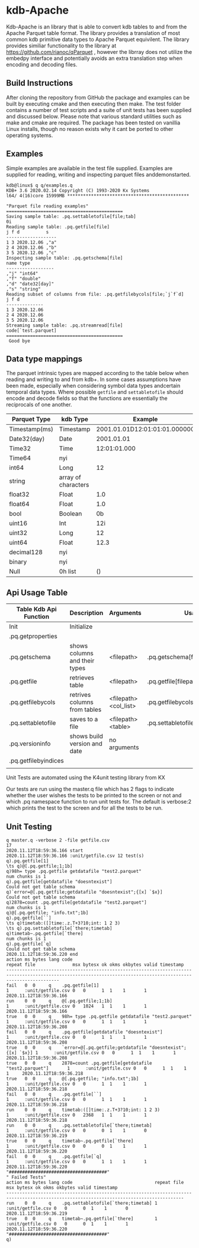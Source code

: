 # kdb-Apache

Kdb-Apache is an library that is able to convert kdb tables to and from the Apache Parquet table format. The library provides a translation of most common kdb primitive data types to Apache Parquet equivilent. The library provides similiar functionality to the library at https://github.com/rianoc/qParquet
, however the librray does not utilize the embedpy interface and potentially avoids an extra translation step when encoding and decoding files.

## Build Instructions

After cloning the repository from GitHub the package and examples can be built by executing cmake and then executing then make. The test folder contains a number of test scripts and a suite of unit tests has been supplied and discussed below. Please note that various standard utilities such as make and cmake are required. The package has been tested on vanillia Linux installs, though no reason exists why it cant be ported to other operating systems. 

## Examples
Simple examples are available in the test file supplied. Examples are supplied for reading, writing and inspecting parquet files anddemonstarted.

```
kdb@linux$ q q/examples.q
KDB+ 3.6 2020.02.14 Copyright (C) 1993-2020 Kx Systems
l64/ 4(16)core 15999MB **********************************************

"Parquet file reading examples"
============================================
Saving sample table: .pq.settabletofile[file;tab]
0i
Reading sample table: .pq.getfile[file]
j f d          s   
-------------------
1 3 2020.12.06 ,"a"
2 4 2020.12.06 ,"b"
3 5 2020.12.06 ,"c"
Inspecting sample table: .pq.getschema[file]
name type         
------------------
,"j" "int64"      
,"f" "double"     
,"d" "date32[day]"
,"s" "string"     
Reading subset of columns from file: .pq.getfilebycols[file;`j`f`d]
j f d         
--------------
1 3 2020.12.06
2 4 2020.12.06
3 5 2020.12.06
Streaming sample table: .pq.streamread[file]
code[`test.parquet]
============================================
 Good bye 
```
## Data type mappings ##

The parquet intrinsic types are mapped according to the table below when reading and writing to and from kdb+. In some cases assumptions have been made, especially when considering symbol data types andcertain temporal data types. Where possible `getfile` and `settabletofile` should encode and decode fields so that the functions are essentially the reciprocals of one another.   

|  Parquet Type  | kdb Type | Example |
| ------------- | ------------- | ------------|
| Timestamp(ms) | Timestamp     | 2001.01.01D12:01:01:01.000000|
| Date32(day)   | Date          | 2001.01.01                   |
| Time32        | Time          | 12:01:01.000                |
| Time64        | nyi           |    |
| int64         | Long          |          12|                  
| string        | array of characters||
| float32       | Float           |1.0|
| float64       | Float           |1.0|
| bool          | Boolean         |0b|
| uint16        | Int             |12i|
| uint32        | Long            |12|
| uint64        | Float           |12.3|
| decimal128    | nyi             ||
| binary        | nyi             ||
| Null          | 0h list         |()|

## Api Usage Table

| Table Kdb Api Function | Description                   | Arguments            | Usage                                    | Example Usage                                     | 
|------------------------|-------------------------------|----------------------|------------------------------------------|---------------------------------------------------|
| Init                   | Initialize                    |                      |                                          |                                                   |  
| .pq.getproperties      |                               |                      |                                          |                                                   |   
| .pq.getschema          | shows columns and their types | &lt;filepath&gt;           | .pq.getschema[filepath]           |``.pq.getschema[`$"tests/testdata/simple_example.parquet"]``|   
| .pq.getfile            | retrieves table               | &lt;filepath&gt;           | .pq.getfile[filepath]             | ``.pq.getfile[`$"tests/testdata/simple_example.parquet"]`` |   
| .pq.getfilebycols      | retrives columns from tables  | &lt;filepath&gt; &lt;col_list&gt; | .pq.getfilebycols[filepath;col_list] |`.pq.getfilebycols[getdatafile "simple_example.parquet";col_list]`       |
| .pq.settabletofile     | saves to a file               | &lt;filepath&gt;&lt;table&gt;| .pq.settabletofile[filepath;table] | `alltab:([]c:("h";"w");b:(1b;0b))` ``.pq.settabletofile[`here;alltab]`` |
| .pq.versioninfo        | shows build version and date  | no arguments         |                                          | `.pq.versioninfo[]`                                 |
| .pq.getfilebyindices   |                               |                      |                                          |                                                   |
|                        |                               |                      |                                          |                                                   |

Unit Tests are automated using the K4unit testing library from KX


Our tests are run using the master.q file which has 2 flags to indicate whether the user wishes the tests to be printed to the screen or not and which .pq namespace function to run unit tests for. The default is verbose:2 which prints the test to the screen and for all the tests to be run. 

## Unit Testing

```
q master.q -verbose 2 -file getfile.csv
17
2020.11.12T18:59:36.166 start
2020.11.12T18:59:36.166 :unit/getfile.csv 12 test(s)
q).pq.getfile[1]
\ts q)@[.pq.getfile;1;1b]
q)98h= type .pq.getfile getdatafile "test2.parquet"
num chunks is 1
q).pq.getfile[getdatafile "doesntexist"]
Could not get table schema
q)`error=@[.pq.getfile;getdatafile "doesntexist";{[x] `$x}]
Could not get table schema
q)2878=count .pq.getfile[getdatafile "test2.parquet"]
num chunks is 1
q)@[.pq.getfile; "info.txt";1b]
q).pq.getfile[``]
\ts q)timetab:([]time:.z.T+3?10;int: 1 2 3)
\ts q).pq.settabletofile[`there;timetab]
q)timetab~.pq.getfile[`there]
num chunks is 1
q).pq.getfile[`q]
Could not get table schema
2020.11.12T18:59:36.220 end
action ms bytes lang code                                                      repeat file              msx bytesx ok okms okbytes valid timestamp
----------------------------------------------------------------------------------------------------------------------------------------------------------------
fail   0  0     q    .pq.getfile[1]                                            1      :unit/getfile.csv 0   0      1  1    1       1     2020.11.12T18:59:36.166
run    0  0     q    @[.pq.getfile;1;1b]                                       1      :unit/getfile.csv 0   1024   1  1    1       1     2020.11.12T18:59:36.166
true   0  0     q    98h= type .pq.getfile getdatafile "test2.parquet"         1      :unit/getfile.csv 0   0      1  1    1       1     2020.11.12T18:59:36.208
fail   0  0     q    .pq.getfile[getdatafile "doesntexist"]                    1      :unit/getfile.csv 0   0      1  1    1       1     2020.11.12T18:59:36.208
true   0  0     q    `error=@[.pq.getfile;getdatafile "doesntexist";{[x] `$x}] 1      :unit/getfile.csv 0   0      1  1    1       1     2020.11.12T18:59:36.208
true   0  0     q    2878=count .pq.getfile[getdatafile "test2.parquet"]       1      :unit/getfile.csv 0   0      1  1    1       1     2020.11.12T18:59:36.218
true   0  0     q    @[.pq.getfile; "info.txt";1b]                             1      :unit/getfile.csv 0   0      1  1    1       1     2020.11.12T18:59:36.218
fail   0  0     q    .pq.getfile[``]                                           1      :unit/getfile.csv 0   0      1  1    1       1     2020.11.12T18:59:36.218
run    0  0     q    timetab:([]time:.z.T+3?10;int: 1 2 3)                     1      :unit/getfile.csv 0   2368   1  1    1       1     2020.11.12T18:59:36.218
run    0  0     q    .pq.settabletofile[`there;timetab]                        1      :unit/getfile.csv 0   0      0  1    1       0     2020.11.12T18:59:36.219
true   0  0     q    timetab~.pq.getfile[`there]                               1      :unit/getfile.csv 0   0      0  1    1       1     2020.11.12T18:59:36.220
fail   0  0     q    .pq.getfile[`q]                                           1      :unit/getfile.csv 0   0      1  1    1       1     2020.11.12T18:59:36.220
"#####################################"
" Failed Tests"
action ms bytes lang code                               repeat file              msx bytesx ok okms okbytes valid timestamp
-----------------------------------------------------------------------------------------------------------------------------------------
run    0  0     q    .pq.settabletofile[`there;timetab] 1      :unit/getfile.csv 0   0      0  1    1       0     2020.11.12T18:59:36.219
true   0  0     q    timetab~.pq.getfile[`there]        1      :unit/getfile.csv 0   0      0  1    1       1     2020.11.12T18:59:36.220
"#####################################"
q)
```
